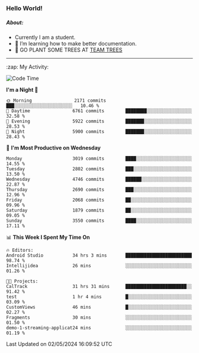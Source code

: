 ### Hello World!

##### About:
- Currently I am a student.
- 🌱 I’m learning how to make better documentation.
- 🌱 GO PLANT SOME TREES AT [TEAM TREES](https://teamtrees.org/)

---
  <summary>:zap: My Activity:</summary>
  
<!--START_SECTION:waka-->
![Code Time](http://img.shields.io/badge/Code%20Time-1%2C357%20hrs%2040%20mins-blue)

**I'm a Night 🦉** 

```text
🌞 Morning                2171 commits        ███░░░░░░░░░░░░░░░░░░░░░░   10.46 % 
🌆 Daytime                6761 commits        ████████░░░░░░░░░░░░░░░░░   32.58 % 
🌃 Evening                5922 commits        ███████░░░░░░░░░░░░░░░░░░   28.53 % 
🌙 Night                  5900 commits        ███████░░░░░░░░░░░░░░░░░░   28.43 % 
```
📅 **I'm Most Productive on Wednesday** 

```text
Monday                   3019 commits        ████░░░░░░░░░░░░░░░░░░░░░   14.55 % 
Tuesday                  2802 commits        ███░░░░░░░░░░░░░░░░░░░░░░   13.50 % 
Wednesday                4746 commits        ██████░░░░░░░░░░░░░░░░░░░   22.87 % 
Thursday                 2690 commits        ███░░░░░░░░░░░░░░░░░░░░░░   12.96 % 
Friday                   2068 commits        ██░░░░░░░░░░░░░░░░░░░░░░░   09.96 % 
Saturday                 1879 commits        ██░░░░░░░░░░░░░░░░░░░░░░░   09.05 % 
Sunday                   3550 commits        ████░░░░░░░░░░░░░░░░░░░░░   17.11 % 
```


📊 **This Week I Spent My Time On** 

```text
🔥 Editors: 
Android Studio           34 hrs 3 mins       █████████████████████████   98.74 % 
Intellijidea             26 mins             ░░░░░░░░░░░░░░░░░░░░░░░░░   01.26 % 

🐱‍💻 Projects: 
CalTrack                 31 hrs 31 mins      ███████████████████████░░   91.42 % 
test                     1 hr 4 mins         █░░░░░░░░░░░░░░░░░░░░░░░░   03.09 % 
CustomViews              46 mins             █░░░░░░░░░░░░░░░░░░░░░░░░   02.27 % 
Fragments                30 mins             ░░░░░░░░░░░░░░░░░░░░░░░░░   01.50 % 
demo-1-streaming-applicat24 mins             ░░░░░░░░░░░░░░░░░░░░░░░░░   01.19 % 
```


 Last Updated on 02/05/2024 16:09:52 UTC
<!--END_SECTION:waka-->

